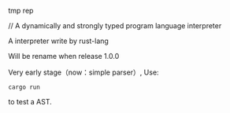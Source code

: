 tmp rep

// A dynamically and strongly typed program language interpreter

A interpreter write by rust-lang

Will be rename when release 1.0.0

Very early stage（now：simple parser）, Use:

    cargo run

to test a AST.
